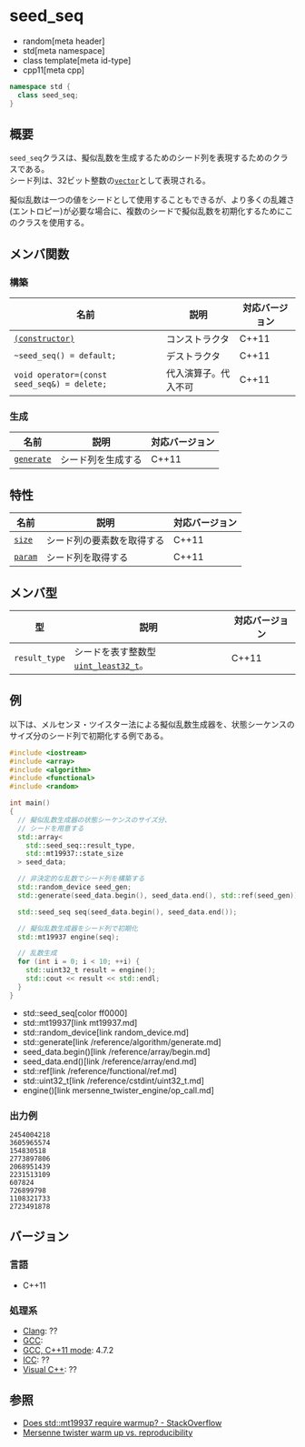 # seed_seq
* random[meta header]
* std[meta namespace]
* class template[meta id-type]
* cpp11[meta cpp]

```cpp
namespace std {
  class seed_seq;
}
```

## 概要
`seed_seq`クラスは、擬似乱数を生成するためのシード列を表現するためのクラスである。  
シード列は、32ビット整数の[`vector`](/reference/vector.md)として表現される。

擬似乱数は一つの値をシードとして使用することもできるが、より多くの乱雑さ(エントロピー)が必要な場合に、複数のシードで擬似乱数を初期化するためにこのクラスを使用する。


## メンバ関数
### 構築

| 名前 | 説明 | 対応バージョン |
|----------------------------------------------|----------------------|-------|
| [`(constructor)`](seed_seq/op_constructor.md) | コンストラクタ       | C++11 |
| `~seed_seq() = default;`                     | デストラクタ         | C++11 |
| `void operator=(const seed_seq&) = delete;`  | 代入演算子。代入不可 | C++11 |


### 生成

| 名前 | 説明 | 対応バージョン |
|--------------------------------------|--------------------|-------|
| [`generate`](seed_seq/generate.md) | シード列を生成する | C++11 |


## 特性

| 名前 | 説明 | 対応バージョン |
|--------------------------------|----------------------------|-------|
| [`size`](seed_seq/size.md)   | シード列の要素数を取得する | C++11 |
| [`param`](seed_seq/param.md) | シード列を取得する         | C++11 |


## メンバ型

| 型 | 説明 | 対応バージョン |
|---------------|-------------------|-------|
| `result_type` | シードを表す整数型 [`uint_least32_t`](/reference/cstdint/uint_least32_t.md)。 | C++11 |


## 例
以下は、メルセンヌ・ツイスター法による擬似乱数生成器を、状態シーケンスのサイズ分のシード列で初期化する例である。

```cpp
#include <iostream>
#include <array>
#include <algorithm>
#include <functional>
#include <random>

int main()
{
  // 擬似乱数生成器の状態シーケンスのサイズ分、
  // シードを用意する
  std::array<
    std::seed_seq::result_type,
    std::mt19937::state_size
  > seed_data;

  // 非決定的な乱数でシード列を構築する
  std::random_device seed_gen;
  std::generate(seed_data.begin(), seed_data.end(), std::ref(seed_gen));

  std::seed_seq seq(seed_data.begin(), seed_data.end());

  // 擬似乱数生成器をシード列で初期化
  std::mt19937 engine(seq);

  // 乱数生成
  for (int i = 0; i < 10; ++i) {
    std::uint32_t result = engine();
    std::cout << result << std::endl;
  }
}
```
* std::seed_seq[color ff0000]
* std::mt19937[link mt19937.md]
* std::random_device[link random_device.md]
* std::generate[link /reference/algorithm/generate.md]
* seed_data.begin()[link /reference/array/begin.md]
* seed_data.end()[link /reference/array/end.md]
* std::ref[link /reference/functional/ref.md]
* std::uint32_t[link /reference/cstdint/uint32_t.md]
* engine()[link mersenne_twister_engine/op_call.md]

### 出力例
```
2454004218
3605965574
154830518
2773897806
2068951439
2231513109
607824
726899798
1108321733
2723491878
```

## バージョン
### 言語
- C++11

### 処理系
- [Clang](/implementation.md#clang): ??
- [GCC](/implementation.md#gcc): 
- [GCC, C++11 mode](/implementation.md#gcc): 4.7.2
- [ICC](/implementation.md#icc): ??
- [Visual C++](/implementation.md#visual_cpp): ??

## 参照
* [Does std::mt19937 require warmup? - StackOverflow](http://stackoverflow.com/questions/15509270/does-stdmt19937-require-warmup)
* [Mersenne twister warm up vs. reproducibility](http://stackoverflow.com/questions/16078794/mersenne-twister-warm-up-vs-reproducibility)

